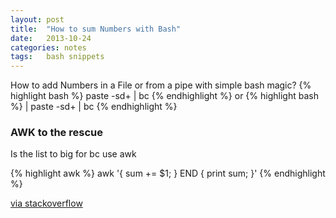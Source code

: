 ```yaml
---
layout: post
title:  "How to sum Numbers with Bash"
date:   2013-10-24
categories: notes
tags:   bash snippets
---
```


How to add Numbers in a File or from a pipe with simple bash magic?
{% highlight bash %}
paste -sd+ <file> | bc
{% endhighlight %}
or
{% highlight bash %}
<some cmd with output> | paste -sd+ | bc
{% endhighlight %}  
  
    
<h3>AWK to the rescue</h3>

Is the list to big for bc use awk

{% highlight awk %}
awk '{ sum += $1; } END { print sum; }'
{% endhighlight %}


[via stackoverflow](http://stackoverflow.com/questions/3096259/bash-command-to-sum-a-column-of-numbers/)

